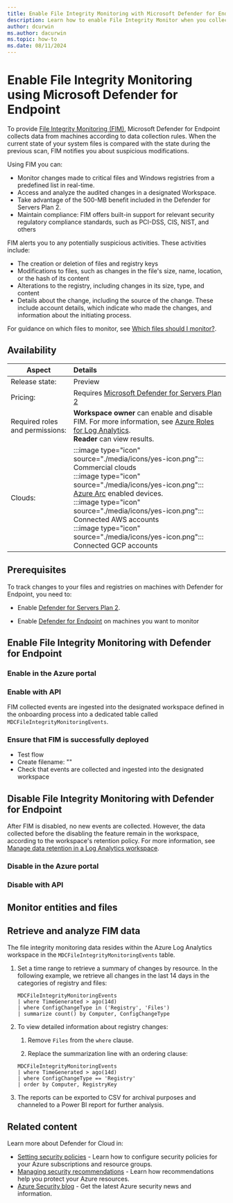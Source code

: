 ```yaml
---
title: Enable File Integrity Monitoring with Microsoft Defender for Endpoint
description: Learn how to enable File Integrity Monitor when you collect data with Microsoft Defender for Endpoint.
author: dcurwin
ms.author: dacurwin
ms.topic: how-to
ms.date: 08/11/2024
---
```


# Enable File Integrity Monitoring using Microsoft Defender for Endpoint

To provide [File Integrity Monitoring (FIM)](file-integrity-monitoring-overview.md), Microsoft Defender for Endpoint collects data from machines according to data collection rules. When the current state of your system files is compared with the state during the previous scan, FIM notifies you about suspicious modifications.

Using FIM you can:

- Monitor changes made to critical files and Windows registries from a predefined list in real-time.
- Access and analyze the audited changes in a designated Workspace.
- Take advantage of the 500-MB benefit included in the Defender for Servers Plan 2.
- Maintain compliance: FIM offers built-in support for relevant security regulatory compliance standards, such as PCI-DSS, CIS, NIST, and others

FIM alerts you to any potentially suspicious activities. These activities include:

- The creation or deletion of files and registry keys
- Modifications to files, such as changes in the file's size, name, location, or the hash of its content
- Alterations to the registry, including changes in its size, type, and content
- Details about the change, including the source of the change. These include account details, which indicate who made the changes, and information about the initiating process.

For guidance on which files to monitor, see [Which files should I monitor?](file-integrity-monitoring-overview.md#which-files-should-i-monitor).

## Availability

|Aspect|Details|
|----|:----|
|Release state:|Preview|
|Pricing:|Requires [Microsoft Defender for Servers Plan 2](plan-defender-for-servers-select-plan.md#plan-features)|
|Required roles and permissions:|**Workspace owner** can enable and disable FIM. For more information, see [Azure Roles for Log Analytics](/services-hub/health/azure-roles#azure-roles).<br />**Reader** can view results.|
|Clouds:|:::image type="icon" source="./media/icons/yes-icon.png"::: Commercial clouds<br />:::image type="icon" source="./media/icons/yes-icon.png"::: [Azure Arc](/azure/azure-arc/servers/overview) enabled devices.<br>:::image type="icon" source="./media/icons/yes-icon.png"::: Connected AWS accounts<br>:::image type="icon" source="./media/icons/yes-icon.png"::: Connected GCP accounts|

## Prerequisites

To track changes to your files and registries on machines with Defender for Endpoint, you need to:

- Enable [Defender for Servers Plan 2](defender-for-servers-introduction.md).

- Enable [Defender for Endpoint](/defender-endpoint/microsoft-defender-endpoint) on machines you want to monitor

## Enable File Integrity Monitoring with Defender for Endpoint

### Enable in the Azure portal


### Enable with API

FIM collected events are ingested into the designated workspace defined in the onboarding process into a dedicated table called `MDCFileIntegrityMonitoringEvents`.

### Ensure that FIM is successfully deployed

- Test flow
- Create filename: ""
- Check that events are collected and ingested into the designated workspace

## Disable File Integrity Monitoring with Defender for Endpoint

After FIM is disabled, no new events are collected. However, the data collected before the disabling the feature remain in the workspace, according to the workspace's retention policy. For more information, see [Manage data retention in a Log Analytics workspace](/azure/azure-monitor/logs/data-retention-configure).

### Disable in the Azure portal


### Disable with API




## Monitor entities and files



## Retrieve and analyze FIM data  

The file integrity monitoring data resides within the Azure Log Analytics workspace in the `MDCFileIntegrityMonitoringEvents` table.  

1. Set a time range to retrieve a summary of changes by resource. In the following example, we retrieve all changes in the last 14 days in the categories of registry and files:  

    ```kusto  
    MDCFileIntegrityMonitoringEvents  
    | where TimeGenerated > ago(14d)  
    | where ConfigChangeType in ('Registry', 'Files')  
    | summarize count() by Computer, ConfigChangeType  
    ```  

1. To view detailed information about registry changes:  
  
    1. Remove `Files` from the `where` clause.  

    1. Replace the summarization line with an ordering clause:  

    ```kusto  
    MDCFileIntegrityMonitoringEvents  
    | where TimeGenerated > ago(14d)  
    | where ConfigChangeType == 'Registry'  
    | order by Computer, RegistryKey  
    ```  

1. The reports can be exported to CSV for archival purposes and  channeled to a Power BI report for further analysis.

## Related content

Learn more about Defender for Cloud in:

- [Setting security policies](tutorial-security-policy.md) - Learn how to configure security policies for your Azure subscriptions and resource groups.
- [Managing security recommendations](review-security-recommendations.md) - Learn how recommendations help you protect your Azure resources.
- [Azure Security blog](https://azure.microsoft.com/blog/topics/security/) - Get the latest Azure security news and information.
